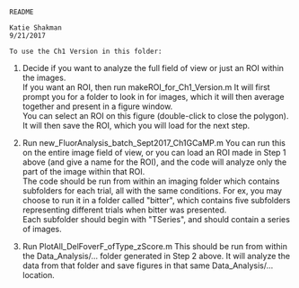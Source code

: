     README

    Katie Shakman
    9/21/2017

    To use the Ch1 Version in this folder: 

 1. Decide if you want to analyze the full field of view or just
    an ROI within the images.  
    If you want an ROI, then 
    run makeROI_for_Ch1_Version.m
    It will first prompt you for a folder to look in for images, which it 
    will then average together and present in a figure window.  
    You can select an ROI on this figure (double-click to close the 
    polygon).  It will then save the ROI, which you will load for the next 
    step. 
 
 2. Run new_FluorAnalysis_batch_Sept2017_Ch1GCaMP.m
    You can run this on the entire image field of view, or you can load an 
    ROI made in Step 1 above (and give a name for the ROI), and the code will 
    analyze only the part of the image within that ROI.  
    The code should be run from within an imaging folder which contains 
    subfolders for each trial, all with the same conditions.  For ex, you
    may choose to run it in a folder called "bitter", which contains five
    subfolders representing different trials when bitter was presented.  
    Each subfolder should begin with "TSeries", and should contain a series
    of images.  
    
 3. Run PlotAll_DelFoverF_ofType_zScore.m
    This should be run from within the Data_Analysis/... folder generated 
    in Step 2 above.  It will analyze the data from that folder and save figures
    in that same Data_Analysis/... location.  
 
 
